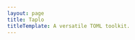 ```yaml
---
layout: page
title: Taplo
titleTemplate: A versatile TOML toolkit.
---
```


<script setup>
import Home from './.vitepress/components/Home.vue';
</script>

<Home />
